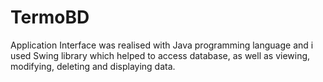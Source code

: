 # TermoBD
Application Interface was realised with Java programming language and i used Swing library which helped to access database, as well as viewing, modifying, deleting and displaying data.
